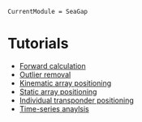 ```@meta
CurrentModule = SeaGap
```

# Tutorials

* [Forward calculation](forward.md)
* [Outlier removal](denoise.md)
* [Kinematic array positioning](tkinematic.md)
* [Static array positioning](tstatic.md)
* [Individual transponder positioning](tsingle.md)
* [Time-series anaylsis](timeseries.md)

